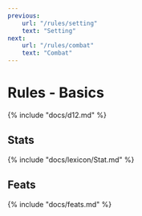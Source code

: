```yaml
---
previous:
    url: "/rules/setting"
    text: "Setting"
next:
    url: "/rules/combat"
    text: "Combat"
---
```


# Rules - Basics

{% include "docs/d12.md" %}

## Stats

{% include "docs/lexicon/Stat.md" %}

## Feats

{% include "docs/feats.md" %}